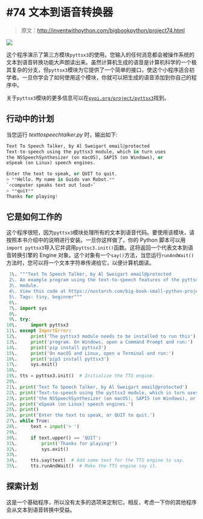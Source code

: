 # #74 文本到语音转换器

> 原文：<http://inventwithpython.com/bigbookpython/project74.html>

![](img/9d995d63aaead72cad01120081eb8f75.png)

这个程序演示了第三方模块`pyttsx3`的使用。您输入的任何消息都会被操作系统的文本到语音转换功能大声朗读出来。虽然计算机生成的语音是计算机科学的一个极其复杂的分支，但`pyttsx3`模块为它提供了一个简单的接口，使这个小程序适合初学者。一旦你学会了如何使用这个模块，你就可以把生成的语音添加到你自己的程序中。

关于`pyttsx3`模块的更多信息可以在[`pypi.org/project/pyttsx3`](https://pypi.org/project/pyttsx3/)找到。

## 行动中的计划

当您运行 *texttospeechtalker.py* 时，输出如下:

```py
Text To Speech Talker, by Al Sweigart email@protected
Text-to-speech using the pyttsx3 module, which in turn uses
the NSSpeechSynthesizer (on macOS), SAPI5 (on Windows), or
eSpeak (on Linux) speech engines.

Enter the text to speak, or QUIT to quit.
> **Hello. My name is Guido van Robot.**
`<computer speaks text out loud>`
> **quit**
Thanks for playing!
```

## 它是如何工作的

这个程序很短，因为`pyttsx3`模块处理所有的文本到语音代码。要使用该模块，请按照本书介绍中的说明进行安装。一旦你这样做了，你的 Python 脚本可以用`import pyttsx3`导入它并调用`pyttsc3.init()`函数。这将返回一个代表文本到语音转换引擎的 Engine 对象。这个对象有一个`say()`方法，当您运行`runAndWait()`方法时，您可以将一个文本字符串传递给它，以便计算机朗读。

```py
 1\. """Text To Speech Talker, by Al Sweigart email@protected
 2\. An example program using the text-to-speech features of the pyttsx3
 3\. module.
 4\. View this code at https://nostarch.com/big-book-small-python-projects
 5\. Tags: tiny, beginner"""
 6\. 
 7\. import sys
 8\. 
 9\. try:
10\.     import pyttsx3
11\. except ImportError:
12\.     print('The pyttsx3 module needs to be installed to run this')
13\.     print('program. On Windows, open a Command Prompt and run:')
14\.     print('pip install pyttsx3')
15\.     print('On macOS and Linux, open a Terminal and run:')
16\.     print('pip3 install pyttsx3')
17\.     sys.exit()
18\. 
19\. tts = pyttsx3.init()  # Initialize the TTS engine.
20\. 
21\. print('Text To Speech Talker, by Al Sweigart email@protected')
22\. print('Text-to-speech using the pyttsx3 module, which in turn uses')
23\. print('the NSSpeechSynthesizer (on macOS), SAPI5 (on Windows), or')
24\. print('eSpeak (on Linux) speech engines.')
25\. print()
26\. print('Enter the text to speak, or QUIT to quit.')
27\. while True:
28\.     text = input('> ')
29\. 
30\.     if text.upper() == 'QUIT':
31\.         print('Thanks for playing!')
32\.         sys.exit()
33\. 
34\.     tts.say(text)  # Add some text for the TTS engine to say.
35\.     tts.runAndWait()  # Make the TTS engine say it. 
```

## 探索计划

这是一个基础程序，所以没有太多的选项来定制它。相反，考虑一下你的其他程序会从文本到语音转换中受益。